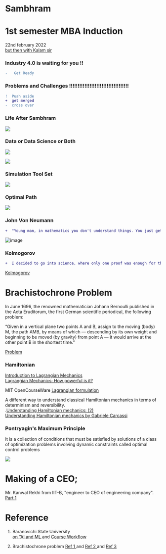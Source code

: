 # Sambhram

# 1st semester MBA Induction 

22nd february 2022 </br>
[but then with Kalam sir](https://www.linkedin.com/posts/jayakumarsingaram_kalam-sir-wish-madras-institute-of-technology-activity-6854675700486672384-QJrM)

### Industry 4.0 is waiting for you !!

```diff
-   Get Ready
```
### Problems and Challenges !!!!!!!!!!!!!!!!!!!!!!!!!!!!!!!!!!!

```diff
!  Puah aside 
+  get merged
-  cross over
```

### Life After Sambhram

[![](https://mermaid.ink/img/pako:eNp1kD8LgzAQxb9KuFmXjhm6tKUUurkGymnOKs0fibEg4ndv1LQo0huOu_d7b7gboLCSgEPr0dO5xqdDnb4PwjDG5sZYhjqvgszS9MhOVjdo-ojiNoG7LVBt5TlwVTb_gcU16zcjazQPje5Ffo-X2Aovwv_oiu-y24IENDmNtQx3DxMX4CvSJICHUVKJnfIChBmDtWtk-MxF1t464CWqlhLAztusNwVw7zr6muL7omv8ALpibQo)](https://mermaid-js.github.io/mermaid-live-editor/edit/#pako:eNp1kD8LgzAQxb9KuFmXjhm6tKUUurkGymnOKs0fibEg4ndv1LQo0huOu_d7b7gboLCSgEPr0dO5xqdDnb4PwjDG5sZYhjqvgszS9MhOVjdo-ojiNoG7LVBt5TlwVTb_gcU16zcjazQPje5Ffo-X2Aovwv_oiu-y24IENDmNtQx3DxMX4CvSJICHUVKJnfIChBmDtWtk-MxF1t464CWqlhLAztusNwVw7zr6muL7omv8ALpibQo)

### Data or Data Science or Both

[![](https://mermaid.ink/img/pako:eNqNkcFOwzAMhl_Fywmk7QVymIQooElshw2JSy6mcbtorT3cBAlNe3eS0W1wQfiS2P5-K_l9MLV4MtYM9J6Ia6oCtoq94wojzuZzKCds6lCaYOFuAcgeKiLawzOhcuD2m75QWbZExpYUsmLBDempfpMGygNuHXcie6g0fBAEhijwmGJScgw5Ru11ioVN6FOHkaAZOWLveCW5oqHdRpDmorOwxhiEsYO4lZS7w-T3A_Pkn6m9X61gmW3o_sbW_8Ou1NmEWfHxhbC3wm-C6mFSwnGpzS4m21fR3cndJ2LS8t2Rc2ympiftMfi8q0PxyZm4pZ6csfnqqcHURWccHzOa9j6rH3yIosY22A00NZiibD65NjZqojM07nukjl-k0LL2)](https://mermaid-js.github.io/mermaid-live-editor/edit/#pako:eNqNkcFOwzAMhl_Fywmk7QVymIQooElshw2JSy6mcbtorT3cBAlNe3eS0W1wQfiS2P5-K_l9MLV4MtYM9J6Ia6oCtoq94wojzuZzKCds6lCaYOFuAcgeKiLawzOhcuD2m75QWbZExpYUsmLBDempfpMGygNuHXcie6g0fBAEhijwmGJScgw5Ru11ioVN6FOHkaAZOWLveCW5oqHdRpDmorOwxhiEsYO4lZS7w-T3A_Pkn6m9X61gmW3o_sbW_8Ou1NmEWfHxhbC3wm-C6mFSwnGpzS4m21fR3cndJ2LS8t2Rc2ympiftMfi8q0PxyZm4pZ6csfnqqcHURWccHzOa9j6rH3yIosY22A00NZiibD65NjZqojM07nukjl-k0LL2)


[![](https://mermaid.ink/img/pako:eNpdkLFqAzEMhl9FaM5SShdvaS9Dh0Dg1luErbQqtlxsOXCEvHt9vVyg9WT-75N_5Cv6HBgdAnzlVpTnSaEfE4sMR7JPTmTiKcKxi3Gllb1JVhits7riU8mea10FgFcumluM4uDFwf79kYvmJN138NzzcBHPGztlqbU_6-BpGdn9wVvnMCul38ZxrsZpGx6k-sLGcLiw2r_Wt6wm2nKrcC9-INxh4pJIQv-F65JOuGzNE7p-DXymFm3CSW9dbd-BjA9BLBd0Z4qVd0jN8jirR2el8SYNQh-F0t26_QAhDXNM)](https://mermaid-js.github.io/mermaid-live-editor/edit/#pako:eNpdkLFqAzEMhl9FaM5SShdvaS9Dh0Dg1luErbQqtlxsOXCEvHt9vVyg9WT-75N_5Cv6HBgdAnzlVpTnSaEfE4sMR7JPTmTiKcKxi3Gllb1JVhits7riU8mea10FgFcumluM4uDFwf79kYvmJN138NzzcBHPGztlqbU_6-BpGdn9wVvnMCul38ZxrsZpGx6k-sLGcLiw2r_Wt6wm2nKrcC9-INxh4pJIQv-F65JOuGzNE7p-DXymFm3CSW9dbd-BjA9BLBd0Z4qVd0jN8jirR2el8SYNQh-F0t26_QAhDXNM)


### Simulation Tool Set 
[![](https://mermaid.ink/img/pako:eNo9jrEOwjAMRH_F8tyhCFgyw4gYgpiymMbQiCSugjOgin8nIMpNZ70nnWccxDManAKDBo0MYEOqkTRIhpNIBMvqMrQ4PE6cwUotAzsEA5u-X9CZs5cCUYY7-y9cbf_wQJ4htMNSuoyF0ldY__gS7DBxSRR8e2j-MIc6cmpbplXPV6pRHbr8amqdPCnvfVApaK4UH9whVRX7zAMaLZUXaRfo1kZ_1usN0WhMhw)](https://mermaid-js.github.io/mermaid-live-editor/edit/#pako:eNo9jrEOwjAMRH_F8tyhCFgyw4gYgpiymMbQiCSugjOgin8nIMpNZ70nnWccxDManAKDBo0MYEOqkTRIhpNIBMvqMrQ4PE6cwUotAzsEA5u-X9CZs5cCUYY7-y9cbf_wQJ4htMNSuoyF0ldY__gS7DBxSRR8e2j-MIc6cmpbplXPV6pRHbr8amqdPCnvfVApaK4UH9whVRX7zAMaLZUXaRfo1kZ_1usN0WhMhw)


### Optimal Path

[![](https://mermaid.ink/img/pako:eNqNkL0OgkAQhF-FbC0F2F1ho_YaS46QDbfIGeDIsWdiCO_u8ZcYpXCr2W8ns8n0kBtFIKBjZDppvFusw2csm8BPcrHmQTmnQRgeAt1onvmoJpQgZ1HH2TX9OrTIZRbNcNYTPlrsyh86yXgrIf7wxlsP_0rZz3BZtmLWgR3UZGvUylfSjzcJXFJNEoSXigp0FUuQzeCtrlW-tLPSbCyIAquOdoCOze3V5CDYOlpNS7OLa3gDAPZzOA)](https://mermaid-js.github.io/mermaid-live-editor/edit/#pako:eNqNkL0OgkAQhF-FbC0F2F1ho_YaS46QDbfIGeDIsWdiCO_u8ZcYpXCr2W8ns8n0kBtFIKBjZDppvFusw2csm8BPcrHmQTmnQRgeAt1onvmoJpQgZ1HH2TX9OrTIZRbNcNYTPlrsyh86yXgrIf7wxlsP_0rZz3BZtmLWgR3UZGvUylfSjzcJXFJNEoSXigp0FUuQzeCtrlW-tLPSbCyIAquOdoCOze3V5CDYOlpNS7OLa3gDAPZzOA)
 
### John Von Neumann

```diff
+  "Young man, in mathematics you don't understand things. You just get used to them." - John Von Neumann
```

![image](https://user-images.githubusercontent.com/58679469/154835512-595dd430-8606-4a3d-8b5c-0de33f25922c.png)

###  Kolmogorov

```diff
+  I decided to go into science, where only one proof was enough for the final conclusion. = Kolmogorov
```

[Kolmogorov](https://www.linkedin.com/posts/jayakumarsingaram_i-decided-to-go-into-science-where-only-activity-6893940681103015936-2BMg) 

# Brachistochrone Problem

In June 1696, the renowned mathematician Johann Bernoulli published in the Acta Eruditorum, the first German scientific periodical, the following problem:

“Given in a vertical plane two points A and B, assign to the moving (body) M, the path AMB, by means of which — descending by its own weight and beginning to be moved (by gravity) from point A — it would arrive at the other point B in the shortest time.”

[Problem ](https://www.linkedin.com/posts/jayakumarsingaram_galileo-activity-6701359279909302272-8xdx) 

###  Hamiltonian 

[Introduction to Lagrangian Mechanics](https://youtu.be/8UtnDaGHpq0) </br>
[Lagrangian Mechanics: How powerful is it?](https://youtu.be/MIBfKJHMWHU)

MIT OpenCourseWare   [Lagrangian formulation](https://youtu.be/zhk9xLjrmi4)   </br>

A different way to understand classical Hamiltonian mechanics in terms of determinism and reversibility.  </br>
.[Understanding Hamiltonian mechanics: (2)](https://youtu.be/UTSJiYV4rmw)  </br>
[Understanding Hamiltonian mechanics by  Gabriele Carcassi](https://youtu.be/FGQddvjP19w) </br>




### Pontryagin's Maximum Principle 
It is a collection of conditions that must be satisfied by solutions of a class of optimization problems involving dynamic constraints called optimal control problems

[![](https://mermaid.ink/img/pako:eNqdkMFqwzAMhl9F-NRC-wI5DLYksJ5aaG9xDyZWVoMtG1suy9q--5SyXXac8MHCn74f66bGaFE16iObdIFTpwmkXoduJhPcaDwc58IYzrDdvshLu9pRYUNyMNYCjsaMAaX3ECd4lyHPkZwRT_-ZMpbiIq2f2rehjcQ5ethRqvwP5V9juxi6FeyvmOGA2UW7jJxcwDU8iW4JuZfor3iHftgndsF94VmT2qiAORhn5fu3BdaKLxKsVSNXi5OpnrXS9BC0JmsYe-s4ZtVMxhfcKFM5HmcaVcO54i_UOSPbDD_U4xs4Cnig)](https://mermaid-js.github.io/mermaid-live-editor/edit/#pako:eNqdkMFqwzAMhl9F-NRC-wI5DLYksJ5aaG9xDyZWVoMtG1suy9q--5SyXXac8MHCn74f66bGaFE16iObdIFTpwmkXoduJhPcaDwc58IYzrDdvshLu9pRYUNyMNYCjsaMAaX3ECd4lyHPkZwRT_-ZMpbiIq2f2rehjcQ5ethRqvwP5V9juxi6FeyvmOGA2UW7jJxcwDU8iW4JuZfor3iHftgndsF94VmT2qiAORhn5fu3BdaKLxKsVSNXi5OpnrXS9BC0JmsYe-s4ZtVMxhfcKFM5HmcaVcO54i_UOSPbDD_U4xs4Cnig)

# Making of a CEO; 
Mr. Kanwal Rekhi from IIT-B, "engineer to CEO of engineering company".  [Part 1](https://www.linkedin.com/posts/jayakumarsingaram_making-of-a-ceo-part-1-activity-6584617651090350080-DRWc)

# Reference
1. Baranovichi State University </br>
[on “AI and ML ]( https://www.linkedin.com/posts/jayakumarsingaram_amazing-experience-while-working-with-young-activity-6832681096346525696-NDFF)  and  [ Course Workflow ](https://www.jkuse.com/home/jkevents/baranovichi)

2. Brachistochrone problem
[ Ref 1 ](https://www.cantorsparadise.com/the-famous-problem-of-the-brachistochrone-8b955d24bdf7) and 
[ Ref 2 ](https://mathshistory.st-andrews.ac.uk/HistTopics/Brachistochrone/) and [ Ref 3](https://mathworld.wolfram.com/BrachistochroneProblem.html)
